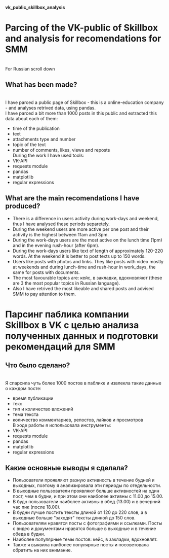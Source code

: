 <b> vk_public_skillbox_analysis </b> 
# Parcing of the VK-public of Skillbox and analysis for recomendations for SMM
<br> For Russian scroll down
## What has been made?
<br> I have parced a public page of Skillbox - this is a online-education company - and analyses retrived data, using pandas.
<br> I have parced a bit more than 1000 posts in this public and extracted this data about each of them:
* time of the publication
* text
* attachments type and number
* topic of the text
* number of comments, likes, views and reposts
<br> During the work I have used tools:
* VK-API 
* requests module
* pandas
* matplotlib
* regular expressions 
## What are the main recomendations I have produced?
* There is a difference in users activity during work-days and weekend, thus I have analysed these periods separetely. 
* During the weekend users are more active per one post and their activity is the highest between 11am and 3pm. 
* During the work-days users are the most active on the lunch time (1pm) and in the evening rush-hour (after 6pm).
* During the work-days users like text of length of approximately 120-220 words. At the weekend it is better to post texts up to 150 words. 
* Users like posts with photos and links. They like posts with video mostly at weekends and during lunch-time and rush-hour in work_days, the same for posts with documents. 
* The most favourable topics are: кейс, в закладки, вдохновляют (these are 3 the most popular topics in Russian language). 
* Also I have retrived the most likeable and shared posts and advised SMM to pay attention to them. 

# Парсинг паблика компании Skillbox в VK с целью анализа полученных данных и подготовки рекомендаций для SMM
## Что было сделано? 
<br> Я спарсила чуть более 1000 постов в паблике и извлекла такие данные о каждом посте:
* время публикации
* текс
* тип и количество вложений 
* тема текста
* количество комментариев, репостов, лайков и просмотров
<br> В ходе работы я использовала инструменты:
* VK-API 
* requests module
* pandas
* matplotlib
* regular expressions 
## Какие основные выводы я сделала? 
* Пользователи проявляют разную активность в течение будней и выходных, поэтому я анализировала эти периоды по отедельности. 
* В выходные пользователи проявляют больше активностей на один пост, чем в будни, и при этом они наиболее активны с 11.00 до 15.00. 
* В будн пользователи наиболее активны в обед (13.00) и в вечерний час пик (после 18.00).
* В будни лучше постить тексты длиной от 120 до 220 слов, а в выходные больше "заходят" тексты длиной до 150 слов. 
* Пользователям нравятся посты с фотографиями и ссылками. Посты с видео и документами нравятся больше в выходные и в течение обеда в будни. 
* Наиболее популярные темы постов: кейс, в закладки, вдохновлят. 
* Также я выявила наиболее популярные посты и посоветовала обратить на них внимание. 


